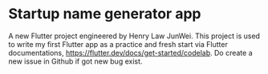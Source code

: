# Startup name generator app

A new Flutter project engineered by Henry Law JunWei. This project is used to write my first Flutter app as a practice and fresh start via Flutter documentations, https://flutter.dev/docs/get-started/codelab. Do create a new issue in Github if got new bug exist.
